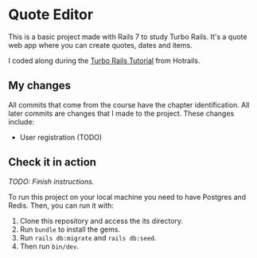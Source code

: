# Quote Editor

This is a basic project made with Rails 7 to study Turbo Rails.
It's a quote web app where you can create quotes, dates and items.

I coded along during the [Turbo Rails Tutorial](https://www.hotrails.dev/turbo-rails) from Hotrails.

## My changes

All commits that come from the course have the chapter identification.
All later commits are changes that I made to the project.
These changes include:

- User registration (TODO)

## Check it in action

_TODO: Finish instructions._

To run this project on your local machine you need to have Postgres and Redis.
Then, you can run it with:

1. Clone this repository and access the its directory.
2. Run `bundle` to install the gems.
3. Run `rails db:migrate` and `rails db:seed`.
4. Then run `bin/dev`.

